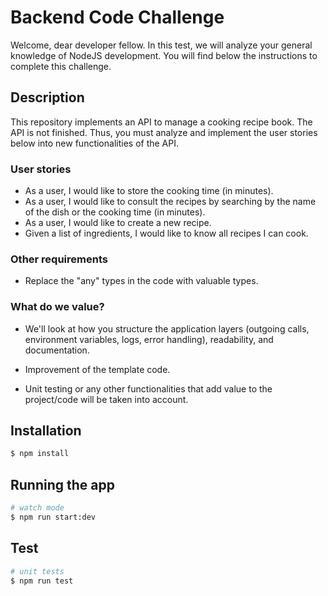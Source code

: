 # Backend Code Challenge

Welcome, dear developer fellow. In this test, we will analyze your general knowledge of NodeJS development. You will find below the instructions to complete this challenge.

## Description

This repository implements an API to manage a cooking recipe book. The API is not finished. Thus, you must analyze and implement the user stories below into new functionalities of the API.

### User stories

- As a user, I would like to store the cooking time (in minutes).
- As a user, I would like to consult the recipes by searching by the name of the dish or the cooking time (in minutes).
- As a user, I would like to create a new recipe.
- Given a list of ingredients, I would like to know all recipes I can cook.

### Other requirements
- Replace the "any" types in the code with valuable types.

### What do we value?

- We'll look at how you structure the application layers (outgoing calls, environment variables, logs, error handling), readability, and documentation.

- Improvement of the template code.

- Unit testing or any other functionalities that add value to the project/code will be taken into account.

## Installation

```bash
$ npm install
```

## Running the app

```bash
# watch mode
$ npm run start:dev
```

## Test

```bash
# unit tests
$ npm run test

```
